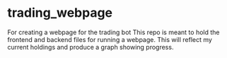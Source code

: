 # trading_webpage
For creating a webpage for the trading bot
This repo is meant to hold the frontend and backend files for running a webpage.
This will reflect my current holdings and produce a graph showing progress.
